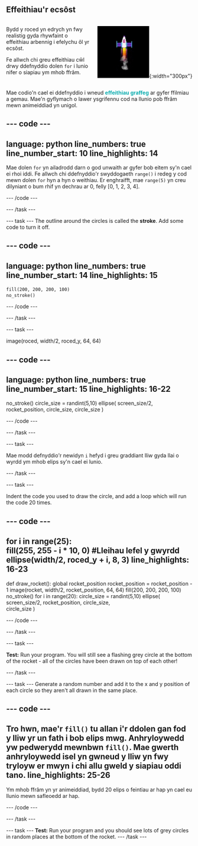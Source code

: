 ## Effeithiau'r ecsôst

<div style="display: flex; flex-wrap: wrap">
<div style="flex-basis: 200px; flex-grow: 1; margin-right: 15px;">

Bydd y roced yn edrych yn fwy realistig gyda rhywfaint o effeithiau arbennig i efelychu ôl yr ecsôst. 

Fe allwch chi greu effeithiau cŵl drwy ddefnyddio dolen `for` i lunio nifer o siapiau ym mhob ffrâm. 
</div>
<div>

![Y roced wrth hedfan gydag ôl ecsôst.](images/flying_rocket.gif){:width="300px"}
</div>
</div>

Mae codio'n cael ei ddefnyddio i wneud <span style="color: #0faeb0">**effeithiau graffeg**</span> ar gyfer ffilmiau a gemau. Mae'n gyflymach o lawer ysgrifennu cod na llunio pob ffrâm mewn animeiddiad yn unigol.

--- code ---
---
language: python line_numbers: true line_number_start: 10
line_highlights: 14
---

Mae dolen `for` yn ailadrodd darn o god unwaith ar gyfer bob eitem sy'n cael ei rhoi iddi. Fe allwch chi ddefnyddio'r swyddogaeth `range()` i redeg y cod mewn dolen `for` hyn a hyn o weithiau. Er enghraifft, mae `range(5)` yn creu dilyniant o bum rhif yn dechrau ar 0, felly [0, 1, 2, 3, 4].


--- /code ---

--- /task ---


--- task --- The outline around the circles is called the **stroke**. Add some code to turn it off.


--- code ---
---
language: python line_numbers: true line_number_start: 14
line_highlights: 15
---

    fill(200, 200, 200, 100) 
    no_stroke()


--- /code ---

--- /task ---


--- task ---

image(roced, width/2, roced_y, 64, 64)

--- code ---
---
language: python line_numbers: true line_number_start: 15
line_highlights: 16-22
---

no_stroke() circle_size = randint(5,10) ellipse( screen_size/2, rocket_position, circle_size, circle_size )

--- /code ---

--- /task ---

--- task ---

Mae modd defnyddio'r newidyn `i` hefyd i greu graddiant lliw gyda llai o wyrdd ym mhob elips sy'n cael ei lunio.

--- /task ---

--- task ---

Indent the code you used to draw the circle, and add a loop which will run the code 20 times.

--- code ---
---
for i in range(25):   
fill(255, 255 - i * 10, 0) #Lleihau lefel y gwyrdd    
ellipse(width/2, roced_y + i, 8, 3)
line_highlights: 16-23
---

def draw_rocket(): global rocket_position rocket_position = rocket_position - 1 image(rocket, width/2, rocket_position, 64, 64) fill(200, 200, 200, 100) no_stroke() for i in range(20): circle_size = randint(5,10) ellipse( screen_size/2, rocket_position, circle_size,    
circle_size )


--- /code ---

--- /task ---

--- task ---

**Test:** Run your program. You will still see a flashing grey circle at the bottom of the rocket - all of the circles have been drawn on top of each other!

--- /task ---

--- task --- Generate a random number and add it to the x and y position of each circle so they aren't all drawn in the same place.


--- code ---
---
Tro hwn, mae'r `fill()` tu allan i'r ddolen gan fod y lliw yr un fath i bob elips mwg. Anhryloywedd yw pedwerydd mewnbwn `fill()`. Mae gwerth anhryloywedd isel yn gwneud y lliw yn fwy tryloyw er mwyn i chi allu gweld y siapiau oddi tano.
line_highlights: 25-26
---

Ym mhob ffrâm yn yr animeiddiad, bydd 20 elips o feintiau ar hap yn cael eu llunio mewn safleoedd ar hap.

--- /code ---

--- /task ---




--- task --- **Test:** Run your program and you should see lots of grey circles in random places at the bottom of the rocket. --- /task ---